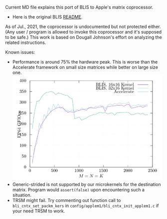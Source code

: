Current MD file explains this port of BLIS to Apple's matrix coprocessor.

- Here is the original BLIS [README](README_BLIS.md).

As of Jul., 2021, the coprocessor is undocumented but not protected either. (Any user / program is allowed to invoke this coprocessor and it's supposed to be safe.) This work is based on Dougall Johnson's effort on analyzing the related instructions.

Known issues:
- Performance is around 75% the hardware peak. This is worse than the Accelerate framework on small size matrices while better on large size one.
  ![](docs/graphs/applem1/output_st_dgemm_asm_blis.jpg)
- Generic-strided is not supported by our microkernels for the destination matrix. Program would `assert(false)` upon encountering such a situation.
- TRSM might fail. Try commenting out function call to `bli_cntx_set_packm_kers` in `config/applem1/bli_cntx_init_applem1.c` if your need TRSM to work.

